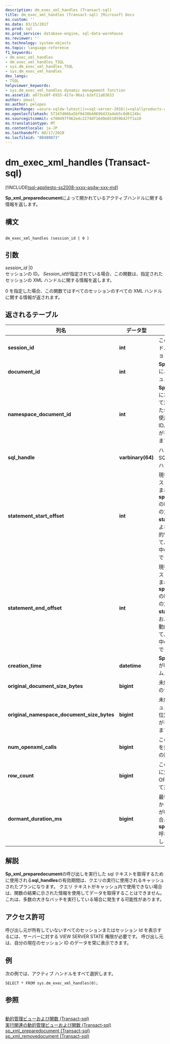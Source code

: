 ```yaml
---
description: dm_exec_xml_handles (Transact-sql)
title: dm_exec_xml_handles (Transact-sql) |Microsoft Docs
ms.custom: ''
ms.date: 03/15/2017
ms.prod: sql
ms.prod_service: database-engine, sql-data-warehouse
ms.reviewer: ''
ms.technology: system-objects
ms.topic: language-reference
f1_keywords:
- dm_exec_xml_handles
- dm_exec_xml_handles_TSQL
- sys.dm_exec_xml_handles_TSQL
- sys.dm_exec_xml_handles
dev_langs:
- TSQL
helpviewer_keywords:
- sys.dm_exec_xml_handles dynamic management function
ms.assetid: a873ce0f-6955-417a-96a1-b2ef11a83633
author: pmasl
ms.author: pelopes
monikerRange: =azure-sqldw-latest||>=sql-server-2016||=sqlallproducts-allversions||>=sql-server-linux-2017||=azuresqldb-mi-current
ms.openlocfilehash: 57347d66ba5bf0438b40696433a4eb5c0d6124bc
ms.sourcegitcommit: e700497f962e4c2274df16d9e651059b42ff1a10
ms.translationtype: MT
ms.contentlocale: ja-JP
ms.lasthandoff: 08/17/2020
ms.locfileid: "88489873"
---
```

# <a name="sysdm_exec_xml_handles-transact-sql"></a>dm_exec_xml_handles (Transact-sql)
[!INCLUDE[tsql-appliesto-ss2008-xxxx-asdw-xxx-md](../../includes/tsql-appliesto-ss2008-xxxx-asdw-xxx-md.md)]

  **Sp_xml_preparedocument**によって開かれているアクティブハンドルに関する情報を返します。  
  
## <a name="syntax"></a>構文  
  
```  
  
dm_exec_xml_handles (session_id | 0 )  
```  
  
## <a name="arguments"></a>引数  
 *session_id* |0  
 セッションの ID。 *Session_id*が指定されている場合、この関数は、指定されたセッションの XML ハンドルに関する情報を返します。  
  
 0 を指定した場合、この関数ではすべてのセッションのすべての XML ハンドルに関する情報が返されます。  
  
## <a name="table-returned"></a>返されるテーブル  
  
|列名|データ型|説明|  
|-----------------|---------------|-----------------|  
|**session_id**|**int**|この XML ドキュメントハンドルを保持しているセッションのセッション ID。|  
|**document_id**|**int**|**Sp_xml_preparedocument**によって返される XML ドキュメントハンドル ID。|  
|**namespace_document_id**|**int**|**Sp_xml_preparedocument**に3番目のパラメーターとして渡された、関連付けられた名前空間ドキュメントに使用される内部ハンドル ID。 名前空間ドキュメントがない場合は NULL になります。|  
|**sql_handle**|**varbinary(64)**|ハンドルが定義されている SQL コードのテキストへのハンドル。|  
|**statement_start_offset**|**int**|現在実行中のバッチまたはストアドプロシージャに含まれる、 **sp_xml_preparedocument** の呼び出しが発生するまでの文字数。 **Sql_handle**、 **statement_end_offset**、および**dm_exec_sql_text**の動的管理関数と共に使用して、要求に対して現在実行中のステートメントを取得できます。|  
|**statement_end_offset**|**int**|現在実行中のバッチまたはストアドプロシージャに含まれる、 **sp_xml_preparedocument** の呼び出しが発生するまでの文字数。 **Sql_handle**、 **statement_start_offset**、および**dm_exec_sql_text**の動的管理関数と共に使用して、要求に対して現在実行中のステートメントを取得できます。|  
|**creation_time**|**datetime**|**Sp_xml_preparedocument**が呼び出されたときのタイムスタンプ。|  
|**original_document_size_bytes**|**bigint**|未解析の XML ドキュメントのサイズ (バイト単位)。|  
|**original_namespace_document_size_bytes**|**bigint**|未解析の XML 名前空間ドキュメントのサイズ (バイト単位)。 名前空間ドキュメントがない場合は NULL になります。|  
|**num_openxml_calls**|**bigint**|このドキュメントハンドルを持つ OPENXML 呼び出しの数。|  
|**row_count**|**bigint**|このドキュメントハンドルに対する以前のすべての OPENXML 呼び出しによって返された行の数。|  
|**dormant_duration_ms**|**bigint**|最後の OPENXML 呼び出しからのミリ秒。 OPENXML が呼び出されていない場合、は **sp_xml_preparedocumen**t 呼び出しからのミリ秒を返します。|  
  
## <a name="remarks"></a>解説  
 **Sp_xml_preparedocument**の呼び出しを実行した sql テキストを取得するために使用される**sql_handles**の有効期間は、クエリの実行に使用されるキャッシュされたプランになります。 クエリ テキストがキャッシュ内で使用できない場合は、関数の結果に示された情報を使用してデータを取得することはできません。 これは、多数の大きなバッチを実行している場合に発生する可能性があります。  
  
## <a name="permissions"></a>アクセス許可  
 呼び出し元が所有していないすべてのセッションまたはセッション Id を表示するには、サーバーに対する VIEW SERVER STATE 権限が必要です。 呼び出し元は、自分の現在のセッション ID のデータを常に表示できます。      
  
## <a name="examples"></a>例  
 次の例では、アクティブ ハンドルをすべて選択します。  
  
```  
SELECT * FROM sys.dm_exec_xml_handles(0);  
```  
  
## <a name="see-also"></a>参照  
 <br>[動的管理ビューおよび関数 (Transact-sql)](~/relational-databases/system-dynamic-management-views/system-dynamic-management-views.md)
 <br>[実行関連の動的管理ビューおよび関数 (Transact-sql)](../../relational-databases/system-dynamic-management-views/execution-related-dynamic-management-views-and-functions-transact-sql.md)
 <br>[sp_xml_preparedocument (Transact-sql)](../system-stored-procedures/sp-xml-preparedocument-transact-sql.md)
 <br>[sp_xml_removedocument (Transact-sql)](../system-stored-procedures/sp-xml-removedocument-transact-sql.md)


 
  
  
